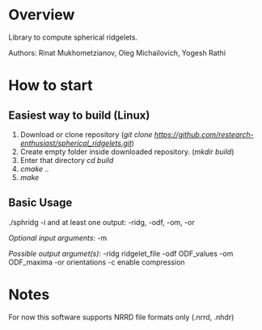 # Overview
Library to compute spherical ridgelets.

Authors: Rinat Mukhometzianov, Oleg Michailovich, Yogesh Rathi

# How to start

## Easiest way to build (Linux)
1. Download or clone repository (*git clone https://github.com/restearch-enthusiast/spherical_ridgelets.git*) 
2. Create empty folder inside downloaded repository. (*mkdir build*)
3. Enter that directory *cd build*
4. *cmake ..*
5. *make*

## Basic Usage
./sphridg -i <dMRI file name> and at least one output: -ridg, -odf, -om, -or
  
*Optional input arguments*: -m <mask file>

*Possible output argumet(s)*: -ridg ridgelet_file -odf ODF_values -om ODF_maxima -or orientations -c enable compression

# Notes
For now this software supports NRRD file formats only (.nrrd, .nhdr)
